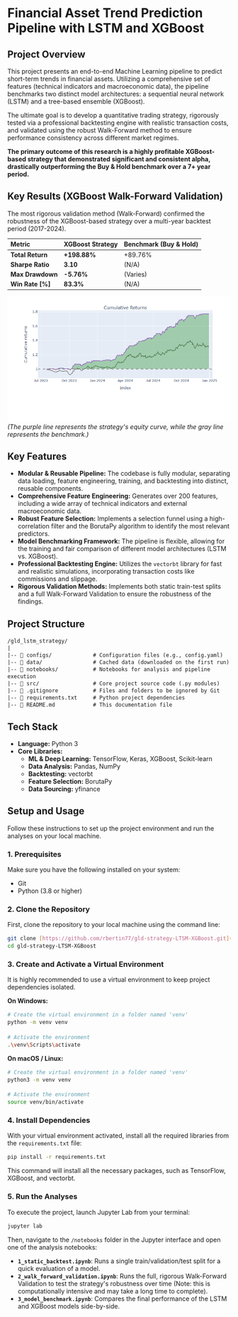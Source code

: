 # Financial Asset Trend Prediction Pipeline with LSTM and XGBoost

## Project Overview

This project presents an end-to-end Machine Learning pipeline to predict short-term trends in financial assets. Utilizing a comprehensive set of features (technical indicators and macroeconomic data), the pipeline benchmarks two distinct model architectures: a sequential neural network (LSTM) and a tree-based ensemble (XGBoost).

The ultimate goal is to develop a quantitative trading strategy, rigorously tested via a professional backtesting engine with realistic transaction costs, and validated using the robust Walk-Forward method to ensure performance consistency across different market regimes.

**The primary outcome of this research is a highly profitable XGBoost-based strategy that demonstrated significant and consistent alpha, drastically outperforming the Buy & Hold benchmark over a 7+ year period.**

## Key Results (XGBoost Walk-Forward Validation)

The most rigorous validation method (Walk-Forward) confirmed the robustness of the XGBoost-based strategy over a multi-year backtest period (2017-2024).

| Metric | XGBoost Strategy | Benchmark (Buy & Hold) |
| :--- | :--- | :--- |
| **Total Return** | **+198.88%** | +89.76% |
| **Sharpe Ratio** | **3.10** | (N/A) |
| **Max Drawdown** | **-5.76%** | (Varies) |
| **Win Rate [%]** | **83.3%** | (N/A) |

![Cumulative Returns Curve](images/BT_XGBoost.png)
*(The purple line represents the strategy's equity curve, while the gray line represents the benchmark.)*

## Key Features

- **Modular & Reusable Pipeline:** The codebase is fully modular, separating data loading, feature engineering, training, and backtesting into distinct, reusable components.
- **Comprehensive Feature Engineering:** Generates over 200 features, including a wide array of technical indicators and external macroeconomic data.
- **Robust Feature Selection:** Implements a selection funnel using a high-correlation filter and the BorutaPy algorithm to identify the most relevant predictors.
- **Model Benchmarking Framework:** The pipeline is flexible, allowing for the training and fair comparison of different model architectures (LSTM vs. XGBoost).
- **Professional Backtesting Engine:** Utilizes the `vectorbt` library for fast and realistic simulations, incorporating transaction costs like commissions and slippage.
- **Rigorous Validation Methods:** Implements both static train-test splits and a full Walk-Forward Validation to ensure the robustness of the findings.

## Project Structure

    /gld_lstm_strategy/
    |
    |-- 📂 configs/             # Configuration files (e.g., config.yaml)
    |-- 📂 data/                # Cached data (downloaded on the first run)
    |-- 📂 notebooks/           # Notebooks for analysis and pipeline execution
    |-- 📂 src/                 # Core project source code (.py modules)
    |-- 📜 .gitignore           # Files and folders to be ignored by Git
    |-- 📜 requirements.txt     # Python project dependencies
    |-- 📜 README.md            # This documentation file

## Tech Stack

- **Language:** Python 3
- **Core Libraries:**
  - **ML & Deep Learning:** TensorFlow, Keras, XGBoost, Scikit-learn
  - **Data Analysis:** Pandas, NumPy
  - **Backtesting:** vectorbt
  - **Feature Selection:** BorutaPy
  - **Data Sourcing:** yfinance

## Setup and Usage

Follow these instructions to set up the project environment and run the analyses on your local machine.

### 1. Prerequisites

Make sure you have the following installed on your system:
- Git
- Python (3.8 or higher)

### 2. Clone the Repository

First, clone the repository to your local machine using the command line:
```bash
git clone [https://github.com/rbertin77/gld-strategy-LTSM-XGBoost.git](https://github.com/rbertin77/gld-strategy-LTSM-XGBoost.git)
cd gld-strategy-LTSM-XGBoost
````

### 3. Create and Activate a Virtual Environment

It is highly recommended to use a virtual environment to keep project dependencies isolated.

**On Windows:**

```bash
# Create the virtual environment in a folder named 'venv'
python -m venv venv

# Activate the environment
.\venv\Scripts\activate
```

**On macOS / Linux:**

```bash
# Create the virtual environment in a folder named 'venv'
python3 -m venv venv

# Activate the environment
source venv/bin/activate
```

### 4. Install Dependencies

With your virtual environment activated, install all the required libraries from the `requirements.txt` file:

```bash
pip install -r requirements.txt
```

This command will install all the necessary packages, such as TensorFlow, XGBoost, and vectorbt.

### 5. Run the Analyses

To execute the project, launch Jupyter Lab from your terminal:

```bash
jupyter lab
```

Then, navigate to the `/notebooks` folder in the Jupyter interface and open one of the analysis notebooks:

  - **`1_static_backtest.ipynb`**: Runs a single train/validation/test split for a quick evaluation of a model.
  - **`2_walk_forward_validation.ipynb`**: Runs the full, rigorous Walk-Forward Validation to test the strategy's robustness over time (Note: this is computationally intensive and may take a long time to complete).
  - **`3_model_benchmark.ipynb`**: Compares the final performance of the LSTM and XGBoost models side-by-side.